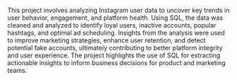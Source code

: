 This project involves analyzing Instagram user data to uncover key trends in user behavior, engagement, and platform health. Using SQL, the data was cleaned and analyzed to identify loyal users, inactive accounts, popular hashtags, and optimal ad scheduling. Insights from the analysis were used to improve marketing strategies, enhance user retention, and detect potential fake accounts, ultimately contributing to better platform integrity and user experience. The project highlights the use of SQL for extracting actionable insights to inform business decisions for product and marketing teams.
